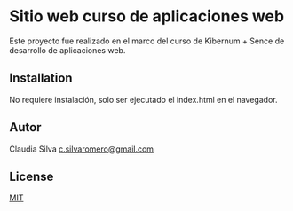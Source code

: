 # Sitio web curso de aplicaciones web

Este proyecto fue realizado en el marco del curso de Kibernum + Sence de desarrollo de aplicaciones web.

## Installation

No requiere instalación, solo ser ejecutado el index.html en el navegador.

## Autor
Claudia Silva c.silvaromero@gmail.com

## License
[MIT](https://choosealicense.com/licenses/mit/)